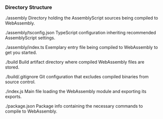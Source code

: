 ### Directory Structure

./assembly
  Directory holding the AssemblyScript sources being compiled to WebAssembly.

  ./assembly/tsconfig.json
  TypeScript configuration inheriting recommended AssemblyScript settings.

  ./assembly/index.ts
  Exemplary entry file being compiled to WebAssembly to get you started.

  ./build
  Build artifact directory where compiled WebAssembly files are stored.

  ./build/.gitignore
  Git configuration that excludes compiled binaries from source control.

  ./index.js
  Main file loading the WebAssembly module and exporting its exports.

  ./package.json
  Package info containing the necessary commands to compile to WebAssembly.
